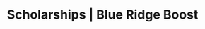 ---
title: "Scholarships | Blue Ridge Boost"
page_title: "Scholarships at Blue Ridge Boost"
# meta description
description: "Are you interested in coding classes, but can not afford them? Apply for a Blue Ridge Boost scholarship."
draft: false
layout: "scholarships"


scholarships:
- 
    name: "Aicha Amira Wade Scholarship"
    photo: "/images/scholarships/aicha.jpg"
    apply: "https://forms.gle/s4nb6kJ6wNB7FDN56"
    awardees: "Charlotte, Miriam, Atyia, Malva"
    alt: "Aicha Amira Wade"
    text: "The Aicha Amira Wade Memorial Scholarship is awarded elementary school girls to advance their education in computing. Each award covers full tuition for one or more classes at Blue Ridge Boost."

- 
    name: "Marieme Imane Wade Scholarship"
    photo: "/images/scholarships/imane.jpg"
    apply: "https://forms.gle/AXBdS1KvmAh9HVR27"
    awardees: "Be the first to apply!"
    alt: "Marieme Imane Wade"
    text: "The Marieme Imane Wade Memorial Scholarship is awarded to middle school girls to advance their education in computing. Each award covers full tuition for one or more classes at Blue Ridge Boost."

- 
    name: "Omar Wade Scholarship"
    photo: "/images/scholarships/omar.jpg"
    apply: "https://forms.gle/ZmjXrpFDrGAHCMqg6"
    awardees: "Ishan, Gabriel, Muhhamad, Yousef, Irteza, Santiago, Eli, Elijah"
    text: "The Omar Wade Memorial Scholarship is awarded to elementary, middle, and high school students from underrepresented groups to advance their education in computing. Each award cover full tuition for one or more classes or camps at Blue Ridge Boost."

---